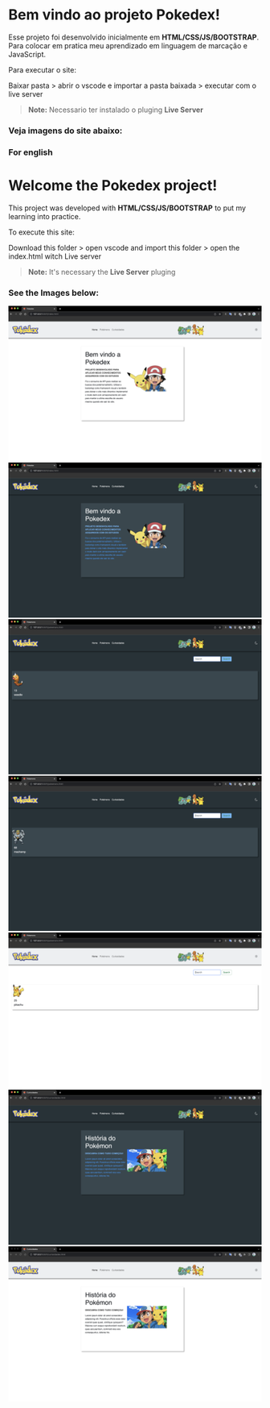 # Bem vindo ao projeto Pokedex! 


Esse projeto foi desenvolvido inicialmente em  **HTML/CSS/JS/BOOTSTRAP**.
Para colocar em pratica meu aprendizado em linguagem de marcação e JavaScript.

Para executar o site:

Baixar pasta > abrir o vscode e importar a pasta baixada > executar com o live server

> **Note:** Necessario ter instalado o pluging  **Live Server** 



### Veja imagens do site abaixo:


### For english

# Welcome the Pokedex project!

This project was developed with  **HTML/CSS/JS/BOOTSTRAP** to put my learning into practice.

To execute this site:


Download this folder > open vscode and import this folder  > open the index.html witch Live server 
> **Note:** It's necessary the  **Live Server** pluging 



### See the Images below:


<img src="pictures/home1.png"/>
<img src="pictures/homee2.png"/>
<img src="pictures/pokemonssearch1.png"/>
<img src="pictures/pokemonssearch2.png"/>
<img src="pictures/pokemonssearch3.png"/>
<img src="pictures/historia1.png"/>
<img src="pictures/historia2.png"/>


